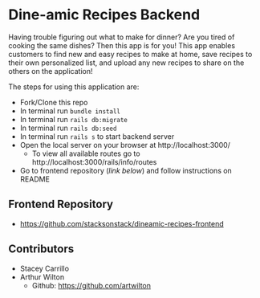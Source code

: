 # Dine-amic Recipes Backend
Having trouble figuring out what to make for dinner? Are you tired of cooking the same dishes? Then this app is for you! This app enables customers to find new and easy recipes to make at home, save recipes to their own personalized list, and upload any new recipes to share on the others on the application!

The steps for using this application are: 
- Fork/Clone this repo
- In terminal run `bundle install`
- In terminal run `rails db:migrate`
- In terminal run `rails db:seed`
- In terminal run `rails s` to start backend server
- Open the local server on your browser at http://localhost:3000/
    - To view all available routes go to http://localhost:3000/rails/info/routes
- Go to frontend repository (*link below*) and follow instructions on README

## Frontend Repository
- https://github.com/stacksonstack/dineamic-recipes-frontend

## Contributors
- Stacey Carrillo
- Arthur Wilton
  - Github: https://github.com/artwilton

